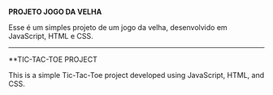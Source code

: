 **PROJETO JOGO DA VELHA**

Esse é um simples projeto de um jogo da velha, desenvolvido em JavaScript, HTML e CSS.


----------------------------------------------------------------------------------------------------------
**TIC-TAC-TOE PROJECT

This is a simple Tic-Tac-Toe project developed using JavaScript, HTML, and CSS.
